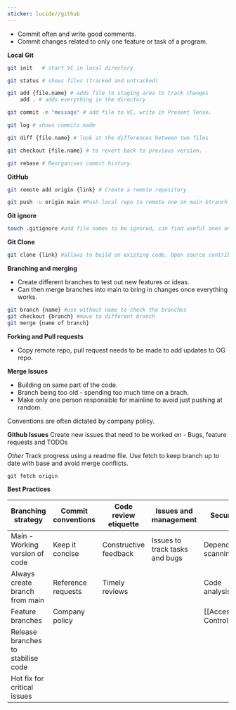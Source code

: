 ```yaml
---
sticker: lucide//github
---
```

- Commit often and write good comments. 
- Commit changes related to only one feature or task of a program. 

**Local Git**
```bash
git init   # start VC in local directory

git status # shows files (tracked and untracked)

git add {file.name} # adds file to staging area to track changes
	add . # adds everything in the directory

git commit -m "message" # add file to VC, write in Present Tense. 

git log # shows commits made

git diff {file.name} # look at the differences between two files 

git checkout {file.name} # to revert back to previous version. 

git rebase # Reorganises commit history. 
```

**GitHub**
```bash
git remote add origin {link} # Create a remote repository

git push -u origin main #Push local repo to remote one on main btranch 
```

**Git ignore**
```bash
touch .gitignore #add file names to be ignored, can find useful ones on GitHub
```

**Git Clone**
```bash
git clone {link} #allows to build on existing code. Open source contributions
```

**Branching and merging**
- Create different branches to test out new features or ideas. 
- Can then merge branches into main to bring in changes once everything works. 
```bash
git branch {name} #use without name to check the branches
git checkout {branch} #move to different branch
git merge {name of branch}
```

**Forking and Pull requests**
- Copy remote repo, pull request needs to be made to add updates to OG repo. 

**Merge Issues**
- Building on same part of the code. 
- Branch being too old - spending too much time on a brach. 
- Make only one person responsible for mainline to avoid just pushing at random. 

Conventions are often dictated by company policy. 

**Github Issues**
Create new issues that need to be worked on - Bugs, feature requests and TODOs 

*Other*
Track progress using a readme file. 
Use fetch to keep branch up to date with base and avoid merge conflicts. 
```git
git fetch origin 
```

**Best Practices**

| Branching strategy                 | Commit conventions | Code review etiquette | Issues and management          | Security            |
| ---------------------------------- | ------------------ | --------------------- | ------------------------------ | ------------------- |
| Main - Working version of code     | Keep it concise    | Constructive feedback | Issues to track tasks and bugs | Dependency scanning |
| Always create branch from main     | Reference requests | Timely reviews        |                                | Code analysis       |
| Feature branches                   | Company policy     |                       |                                | [[Access Control]]  |
| Release branches to stabilise code |                    |                       |                                |                     |
| Hot fix for critical issues        |                    |                       |                                |                     |

